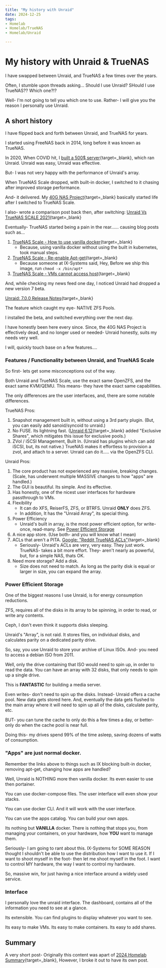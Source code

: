 ```yaml
---
title: "My history with Unraid"
date: 2024-12-25
tags:
- Homelab
- Homelab/TrueNAS
- Homelab/Unraid

---
```


# My history with Unraid & TrueNAS

I have swapped between Unraid, and TrueNAS a few times over the years.

Often, I stumble upon threads asking... Should I use Unraid? SHould I use TrueNAS?? Which one?!?

Well- I'm not going to tell you which one to use. Rather- I will give you the reason I personally use Unraid.

<!-- more -->

## A short history

I have flipped back and forth between Unraid, and TrueNAS for years.

I started using FreeNAS back in 2014, long before it was known as TrueNAS.

In 2020, When COVID hit, I [built a 500$ server](https://xtremeownage.com/2020/07/24/closet-mini-server-build/){target=_blank}, which ran Unraid. Unraid was easy, Unraid was effective.

But- I was not very happy with the performance of Unraid's array.

When TrueNAS Scale dropped, with built-in docker, I switched to it chasing after improved storage performance. 

And- it delivered. My [40G NAS Project](../../../../pages/Projects/40G-NAS.md){target=_blank} basically started life after I switched to TrueNAS Scale.

I also- wrote a comparison post back then, after switching: [Unraid Vs TrueNAS SCALE 2021](../2021/unraid-vs-truenas-scale.md){target=_blank}

Eventually- TrueNAS started being a pain in the rear...... causing blog posts such as...

1. [TrueNAS Scale - How to use vanilla docker](../2021/2021-12-15-Truenas-Vanilla-Docker.md){target=_blank}
    - Because, using vanilla docker without using the built in kubernetes, took manual steps.
2. [TrueNAS Scale - Re-enable Apt-get](../2022/2022-03-26-TrueNAS-Reenable-apt-get.md){target=_blank}
    - Because someone at IX-Systems said, Hey, Before we ship this image, run `chmod -x /bin/apt*`
3. [TrueNAS Scale - VMs cannot access host](../2022/2022-10-28-TrueNAS-VM-Host-Network.md){target=_blank}

And, while checking my news feed one day, I noticed Unraid had dropped a new version 7 beta.

[Unraid: 7.0.0 Release Notes](https://docs.unraid.net/unraid-os/release-notes/7.0.0/){target=_blank}

The feature which caught my eye- NATIVE ZFS Pools.

I installed the beta, and switched everything over the next day.

I have honestly been here every since. Since, the 40G NAS Project is effectively dead, and no longer used or needed- Unraid honestly, suits my needs very well.

I will, quickly touch base on a few features....

### Features / Functionality between Unraid, and TrueNAS Scale

So first- lets get some misconceptions out of the way.

Both Unraid and TrueNAS Scale, use the exact same OpenZFS, and the exact same KVM/QEMU. This means- they have the exact same capabilities.

The only differences are the user interfaces, and, there are some notable differences.

TrueNAS Pros:

1. Snapshot management built in, without using a 3rd party plugin. (But, you can easily add sanoid/syncoid to unraid.)
2. No FUSE. Its lightning fast. ([Unraid 6.12](https://docs.unraid.net/unraid-os/release-notes/6.12.0/#exclusive-shares){target=_blank} added "Exclusive Shares", which mitigates this issue for exclusive pools.)
3. ZVol / iSCSI Management, Built In. (Unraid has plugins which can add iSCSI, but, its not native.) TrueNAS makes it effortless to provision a zvol, and attach to a server. Unraid can do it..... via the OpenZFS CLI.

Unraid Pros:

1. The core product has not experienced any massive, breaking changes. (Scale, has underwent multiple MASSIVE changes to how "apps" are handled.)
2. The GUI is beautiful. Its simple. And its effective.
3. Has honestly, one of the nicest user interfaces for hardware passthrough to VMs.
4. Flexibility
    - It can do XFS, ReiserFS, ZFS, or BTRFS. Unraid **ONLY** does ZFS.
    - In addition, It has the "Unraid Array", its special thing.
5. Power Efficiency
    - Unraid's built in array, is the most power efficient option, for write-once, read-many. See [Power Efficient Storage](#power-efficient-storage)
6. A nice app store. (Use both- and you will know what I mean)
7. ACLs that aren't a PITA. [Google: "Reddit TrueNAS ACLs"](https://www.google.com/search?q=reddit+truenas+ACLs){target=_blank}
    - Seriously- Unraid's ACLs are very, very easy. They just work. TrueNAS- takes a bit more effort. They- aren't nearly as powerful, but, for a simple NAS, thats OK.
8. Need more storage? Add a disk. 
    - Size does not need to match. As long as the parity disk is equal or larger in size, you can expand the array.


### Power Efficient Storage

One of the biggest reasons I use Unraid, is for energy consumption reductions.

ZFS, requires all of the disks in its array to be spinning, in order to read, or write any contents.

Ceph, I don't even think it supports disks sleeping.

Unraid's "Array", is not raid. It stores files, on individual disks, and calculates parity on a dedicated parity drive.

So, say, you use Unraid to store your archive of Linux ISOs. And- you need to access a debian ISO from 2011.

Well, only the drive containing that ISO would need to spin up, in order to read the data. You can have an array with 32 disks, that only needs to spin up a single drive.

This is **FANTASTIC** for building a media server.

Even writes- don't need to spin up the disks. Instead- Unraid offers a cache pool. New data gets stored here. And, eventually the data gets flushed to the main array where it will need to spin up all of the disks, calculate parity, etc.

BUT- you can tune the cache to only do this a few times a day, or better- only do when the cache pool is near full. 

Doing this- my drives spend 99% of the time asleep, saving dozens of watts of consumption.

### "Apps" are just normal docker.

Remember the links above to things such as IX blocking built-in docker, removing apt-get, changing how apps are handled?

Well, Unraid is NOTHING more then vanilla docker. Its even easier to use then portainer.

You can use docker-compose files. The user interface will even show your stacks.

You can use docker CLI. And it will work with the user interface.

You can use the apps catalog. You can build your own apps. 

Its nothing but **VANILLA** docker. There is nothing that stops you, from managing your containers, on your hardware, how **YOU** want to manage them.

Seriously- I am going to rant about this. IX-Systems for SOME REASON thought I shouldn't be able to use the distribution how I want to use it. If I want to shoot myself in the foot- then let me shoot myself in the foot. I want to control MY hardware, the way I want to control my hardware.

So, massive win, for just having a nice interface around a widely used service.

### Interface

I personally love the unraid interface. The dashboard, contains all of the information you need to see at a glance.

Its extensible. You can find plugins to display whatever you want to see.

Its easy to make VMs. Its easy to make containers. Its easy to add shares.

## Summary

A very short post- Originally this content was apart of [2024 Homelab Summary](./2024-12-20-homelab-2024.md){target=_blank}, However, I broke it out to have its own post.